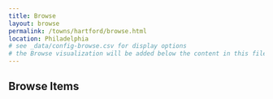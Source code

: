 ```yaml
---
title: Browse
layout: browse
permalink: /towns/hartford/browse.html
location: Philadelphia
# see _data/config-browse.csv for display options
# the Browse visualization will be added below the content in this file
---
```


## Browse Items
